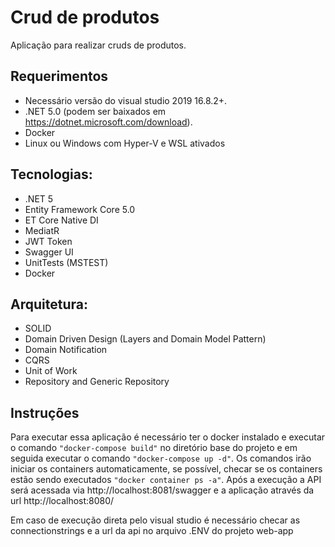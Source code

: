 # Crud de produtos
Aplicação para realizar cruds de produtos.

## Requerimentos
- Necessário versão do visual studio 2019 16.8.2+.
- .NET 5.0 (podem ser baixados em https://dotnet.microsoft.com/download).
- Docker
- Linux ou Windows com Hyper-V e WSL ativados

## Tecnologias:
- .NET 5
- Entity Framework Core 5.0
- ET Core Native DI
- MediatR
- JWT Token
- Swagger UI
- UnitTests (MSTEST)
- Docker

## Arquitetura:
- SOLID
- Domain Driven Design (Layers and Domain Model Pattern)
- Domain Notification
- CQRS
- Unit of Work
- Repository and Generic Repository

## Instruções
Para executar essa aplicação é necessário ter o docker instalado e executar o comando `"docker-compose build"` no diretório base do projeto e em seguida executar o comando `"docker-compose up -d"`. Os comandos irão iniciar os containers automaticamente, se possível, checar se os containers estão sendo executados `"docker container ps -a"`. Após a execução a API será acessada via http://localhost:8081/swagger e a aplicação através da url http://localhost:8080/

Em caso de execução direta pelo visual studio é necessário checar as connectionstrings e a url da api no arquivo .ENV do projeto web-app

